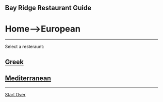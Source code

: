 ## Bay Ridge Restaurant Guide
# Home-->European
---
Select a resteraunt:
## [Greek](greek.md)
## [Mediterranean](mediterranean.md)
---
[Start Over](../home.md)